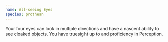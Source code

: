 ```yaml
---
name: All-seeing Eyes
species: prothean
---
```

Your four eyes can look in multiple directions and have a nascent ability to see cloaked objects. 
You have truesight up to <me-distance length="30" /> and proficiency in Perception. 
